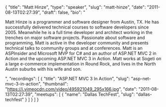 {
  "title": "Matt Hinze",
  "type": "speaker",
  "slug": "matt-hinze",
  "date": "2011-08-13T02:27:39",
  "draft": false,
  "bio": "<p>Matt Hinze is a programmer and software designer from Austin, TX. He has successfully delivered technical courses to software developers since 2005. Meanwhile he is a full time developer and architect working in the trenches on major software projects. Passionate about software and programming, Matt is active in the developer community and presents technical talks to community groups and at conferences. Matt is an ASPInsider and Microsoft MVP for C# and an author of ASP.NET MVC 2 in Action and the upcoming ASP.NET MVC 3 in Action. Matt works at Sogeti on a large e-commerce implementation in Round Rock, and lives in the North Austin suburbs with his wife and son.</p>",
  "recordings": [
    {
      "title": "ASP.NET MVC 3 In Action",
      "slug": "asp-net-mvc-3-in-action",
      "thumbnail": "https://i.vimeocdn.com/video/495921049_295x166.jpg",
      "date": "2011-08-13T02:27:39",
      "meetups": [
        {
          "name": "Dallas TechFest",
          "slug": "dallas-techfest"
        }
      ]
    }
  ]
}